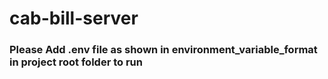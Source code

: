 # cab-bill-server

### Please Add .env file as shown in environment_variable_format in project root folder to run